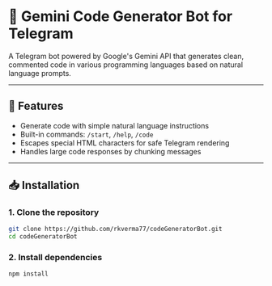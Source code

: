 # 🤖 Gemini Code Generator Bot for Telegram

A Telegram bot powered by Google's Gemini API that generates clean, commented code in various programming languages based on natural language prompts.

---

## 📌 Features

- Generate code with simple natural language instructions
- Built-in commands: `/start`, `/help`, `/code`
- Escapes special HTML characters for safe Telegram rendering
- Handles large code responses by chunking messages

---

## 📥 Installation

### 1. Clone the repository

```bash
git clone https://github.com/rkverma77/codeGeneratorBot.git
cd codeGeneratorBot

```
### 2. Install dependencies
```bash
npm install
```

